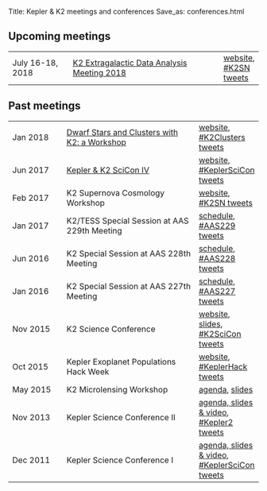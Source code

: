 Title: Kepler & K2 meetings and conferences
Save_as: conferences.html


## Upcoming meetings


<table class="table table-striped table-hover" style="max-width:55em;">
  <tr>
    <td style="width: 9em;">July 16-18, 2018</td>
    <td style="width: 25em;"><a href='extragalactic2018'>K2 Extragalactic Data Analysis Meeting 2018</a></td>
    <td><a
    href='extragalactic2018'>website</a>, <a href="https://twitter.com/search?q=%23K2SN">#K2SN tweets</a></td>
  </tr>
</table>


## Past meetings

<table class="table table-striped table-hover" style="max-width:55em;">

  <tr>
    <td style="width: 9em;">Jan 2018</td>
    <td style="width: 25em;"><a href='cluster-workshop'>Dwarf Stars and Clusters with K2: a Workshop</a></td>
    <td><a
    href='cluster-workshop'>website</a>, <a href="https://twitter.com/search?q=%23K2Workshop">#K2Clusters tweets</a></td>
  </tr>

  <tr>
    <td style="width: 9em;">Jun 2017</td>
    <td style="width: 25em;"><a href='scicon4'>Kepler &amp; K2 SciCon IV</a></td>
    <td><a
    href='scicon4'>website</a>, <a href="https://twitter.com/search?q=%23KeplerSciCon">#KeplerSciCon tweets</a></td>
  </tr>

  <tr>
    <td style="width: 9em;">Feb 2017</td>
    <td style="width: 25em;">K2 Supernova Cosmology Workshop</td>
    <td><a href='supernova-experiment/#k2-supernova-workshop'>website</a>, <a href="https://twitter.com/search?q=%23K2SN">#K2SN tweets</a></td>
	</tr>
	
  <tr>
    <td style="width: 9em;">Jan 2017</td>
    <td style="width: 25em;">K2/TESS Special Session at AAS 229th Meeting</td>
    <td><a
    href='k2-tess-splinter-session-at-aas229-on-4-jan-2017'>schedule</a>,
    <a href="https://twitter.com/search?q=%23AAS229">#AAS229 tweets</a></td>
  </tr>

  <tr>
    <td style="width: 9em;">Jun 2016</td>
    <td style="width: 20em;">K2 Special Session at  AAS 228th Meeting</td>
    <td><a
    href="k2-special-session-at-aas228-on-13-jun-2016.html">schedule</a>,
    <a href="https://twitter.com/search?q=%23AAS228">#AAS228 tweets</a></td>
	</tr>

 <tr>
    <td style="width: 9em;"> Jan 2016</td>
    <td style="width: 20em;">K2 Special Session at AAS 227th Meeting </td>
    <td><a
    href="/k2-special-session-at-aas227-on-5-jan-2016.html">schedule</a>,
    <a href="https://twitter.com/search?q=%23AAS227">#AAS227 tweets</a></td>
	</tr>
	
  <tr>
    <td style="width: 9em;">Nov 2015</td>
    <td style="width: 20em;">K2 Science Conference</td>
    <td><a href="http://lcogt.net/k2scicon/">website</a>, <a href="http://lcogt.net/k2scicon-talks/">slides</a>, <a href="https://twitter.com/search?q=%23K2SciCon">#K2SciCon tweets</a></td>
  </tr>

  <tr>
    <td style="width: 9em;">Oct 2015</td>
    <td style="width: 20em;">Kepler Exoplanet Populations Hack Week</td>
    <td><a href="/KeplerHackWeek/">website</a>, <a href="https://twitter.com/search?q=%23KeplerHack">#KeplerHack tweets</a>
    </td>
	</tr>
	
  <tr>
    <td style="width: 9em;">May 2015</td>
    <td style="width: 20em;">K2 Microlensing Workshop</td>
    <td>
      <a href="/K2MicrolensingWorkshop/Agenda/">agenda</a>,
      <a href="https://www.dropbox.com/sh/by07zmun9e9m7l7/AABvWyEtYOpRbxLVDqvLsgKRa?dl=0">slides</a>
    </td>
  </tr>

  <tr>
    <td>Nov 2013</td>
    <td>Kepler Science Conference II</td>
    <td>
      <a
    href="http://nexsci.caltech.edu/conferences/KeplerII/agenda.shtml">agenda,
    slides &amp; video</a>, <a href="https://twitter.com/search?q=%23Kepler2">#Kepler2 tweets</a>
    </td>
  </tr>

  <tr>
    <td>Dec 2011</td>
    <td>Kepler Science Conference I</td>
    <td>
      <a
    href="http://kepler.nasa.gov/Science/ForScientists/keplerconference/2011sessions/">agenda,
    slides &amp; video</a>, <a href="https://twitter.com/search?q=%23KeplerSciCon">#KeplerSciCon tweets</a>
    </td>
  </tr>

</table>



